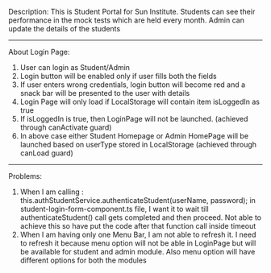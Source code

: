 Description:
This is Student Portal for Sun Institute. Students can see their performance in the mock tests which are held every month. Admin can update the details of the students

***********************************************************************************************************************************************************************************

About Login Page:
1) User can login as Student/Admin
2) Login button will be enabled only if user fills both the fields
3) If user enters wrong credentials, login button will become red and a snack bar will be presented to the user with details
4) Login Page will only load if LocalStorage will contain item isLoggedIn as true
5) If isLoggedIn is true, then LoginPage will not be launched. (achieved through canActivate guard)
6) In above case either Student Homepage or Admin HomePage will be launched based on userType stored in LocalStorage (achieved through canLoad guard)

***********************************************************************************************************************************************************************************

Problems:
1) When I am calling : this.authStudentService.authenticateStudent(userName, password); in student-login-form-component.ts file, I want it to wait till authenticateStudent() call gets completed and then proceed. Not able to achieve this so have put the code after that function call inside timeout
2) When I am having only one Menu Bar, I am not able to refresh it. I need to refresh it because menu option will not be able in LoginPage but will be available for student and admin module. Also menu option will have different options for both the modules
